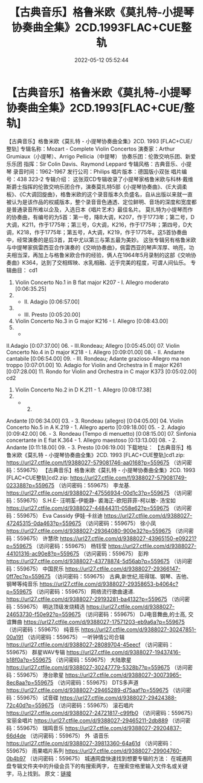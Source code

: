 ﻿---
title: 【古典音乐】格鲁米欧《莫扎特-小提琴协奏曲全集》2CD.1993FLAC+CUE整轨
date: 2022-05-12 05:52:44
categories: 古典音乐、新世纪、纯音雅乐
tags: 纯音雅乐
---
# 【古典音乐】格鲁米欧《莫扎特-小提琴协奏曲全集》2CD.1993[FLAC+CUE/整轨]

【古典音乐】格鲁米欧《莫扎特 - 小提琴协奏曲全集》2CD.
1993 [FLAC+CUE/整轨]
专辑名称：Mozart - Complete Violin
Concertos
演奏家：Arthur Grumiaux（小提琴）、Arrigo
Pellicia（中提琴）
协奏乐团：伦敦交响乐团、新爱乐乐团
指挥：Sir Colin Davis、Raymond
Leppard
专辑风格：古典音乐、小提琴
录音时间：1962-1967
发行公司：Philips
唱片版本：德国版小双张
唱片编号：438 323-2
专辑介绍：
这张双CD专辑收录了小提琴家格鲁米欧与科林·戴维斯爵士指挥的伦敦交响乐团合作，演奏莫扎特5部《小提琴协奏曲》、《E大调柔板》、《C大调回旋曲》，格鲁米欧的这个录音版本久负盛名，自从出版以来就一直被认为是该作品的权威版本，整个录音音色通透、定位鲜明、音场的深度和宽度都是普通录音所难以企及，入选日本《唱片艺术》最佳名片。
莫扎特为小提琴而作的协奏曲，有编号的为5首：第一号，降B大调，K207，作于1773年；第二号，D大调，K211，作于1775年；第三号，G大调，K216，作于1775年；第四号，D大调，K218，作于1775年；第五号，A大调，K219，作于1775年。这5首协奏曲中，经常演奏的是后3首，其中尤以第三与第五最为美妙。
这张专辑另有格鲁米欧与中提琴家佩雷西亚合作演奏的《交响协奏曲》，佩雷西亚的琴声浑厚、响亮，功夫相当深，再加上与格鲁米欧合作的经验，俩人在1964年5月录制的这部《交响协奏曲》K364，达到了交相辉映、水乳相融、近乎完美的程度，可谓人间仙乐。
专辑曲目：
cd1
01. Violin Concerto No.1 in B
flat major K207 - I. Allegro moderato
[0:06:35.25]
02. - II.
Adagio
[0:06:57.00]
03. - III.
Presto
[0:05:20.00]
04. Violin Concerto No.3 in G
major K216 - I. Allegro
[0:08:43.00]
05. -
II.Adagio
[0:07:37.00]
06. - III.Rondeau;
Allegro
[0:05:45.00]
07. Violin Concerto No.4 in D
major K218 - I. Allegro
[0:09:01.00]
08. - II. Andante
cantabile
[0:06:54.00]
09. - III. Rondeau; Adante
grazioso-Allegro ma non troppo
[0:07:01.00]
10. Adagio for Violin and
Orchestra in E major K261
[0:07:28.00]
11. Rondo for Violin and
Orchestra in C major K373
[0:05:02.00]
cd2
01. Violin Concerto No.2 in D
K.211 - 1. Allegro
[0:08:17.38]
02. - 2.
Andante
[0:06:34.00]
03. - 3. Rondeau
(allegro)
[0:04:05.00]
04. Violin Concerto No.5 in A
K.219 - 1. Allegro aperto
[0:09:18.00]
05. - 2.
Adagio
[0:09:42.00]
06. - 3. Rondeau (Tempo di
menuetto)
[0:08:15.00]
07. Sinfonia concertante in E
flat K.364 - 1. Allegro maestoso
[0:13:13.00]
08. - 2.
Andante
[0:11:18.00]
09. - 3.
Presto
[0:06:19.00]
下载地址：
【古典音乐】格鲁米欧《莫扎特 - 小提琴协奏曲全集》2CD. 1993
[FLAC+CUE整轨]cd1.zip: https://url27.ctfile.com/f/9388027-579081746-aa0168?p=559675
（访问密码：559675）
【古典音乐】格鲁米欧《莫扎特 - 小提琴协奏曲全集》2CD. 1993 [FLAC+CUE整轨]cd2.zip: https://url27.ctfile.com/f/9388027-579081749-023388?p=559675
（访问密码：559675）
李龙基.
https://url27.ctfile.com/d/9388027-47556934-00d1c3?p=559675
（访问密码：559675）
S.H.E- 汪明荃-伊能静- 裘海正-欧阳菲菲-柯以敏- 汤宝如
https://url27.ctfile.com/d/9388027-44844311-058e62?p=559675
（访问密码：559675）
Eva Cassidy
伊娃·卡丝迪
https://url27.ctfile.com/d/9388027-47245315-0da463?p=559675
（访问密码：559675）
徐小凤
https://url27.ctfile.com/d/9388027-29364080-900e32?p=559675
（访问密码：559675）
许慧欣
https://url27.ctfile.com/d/9388027-43965150-e09221?p=559675
（访问密码：559675）
杨钰莹
https://url27.ctfile.com/d/9388027-44101316-ac90e8?p=559675
（访问密码：559675）
彭羚
https://url27.ctfile.com/d/9388027-43778874-5d56ab?p=559675
（访问密码：559675）
中国民乐
https://url27.ctfile.com/d/9388027-29366147-0ff7ec?p=559675
（访问密码：559675）
古典,新世纪,班得瑞、钢琴、吉他、钢琴等纯音乐
https://url27.ctfile.com/d/9388027-29358653-b4064c?p=559675
（访问密码：559675）
网络流行歌曲速递.
https://url27.ctfile.com/d/9388027-29193281-ba4132?p=559675
（访问密码：559675）
明达顶级发烧精选
https://url27.ctfile.com/d/9388027-24653730-f50e92?p=559675
（访问密码：559675）
DJ电音舞曲,的士高, 交谊舞曲
https://url27.ctfile.com/d/9388027-17571203-eb9a6a?p=559675
（访问密码：559675）
纯音乐
https://url27.ctfile.com/d/9388027-30247851-00a191
（访问密码：559675）
一听钟情公司合辑
https://url27.ctfile.com/d/9388027-28089704-45eecf
（访问密码：559675）
群星WAV专辑
https://url27.ctfile.com/d/9388027-19437416-b18f0a?p=559675
（访问密码：559675）
大陆歌星
https://url27.ctfile.com/d/9388027-30247779-5328b7?p=559675
（访问密码：559675）
港台歌星
https://url27.ctfile.com/d/9388027-30073965-8ec8aa?p=559675
（访问密码：559675）
DTS多声道
https://url27.ctfile.com/d/9388027-29465289-d75aaf?p=559675
（访问密码：559675）
试音碟
https://url27.ctfile.com/d/9388027-29424388-72c40d?p=559675
（访问密码：559675）
滚石唱片
https://url27.ctfile.com/d/9388027-24721817-c99fb0
（访问密码：559675）
宝丽金唱片
https://url27.ctfile.com/d/9388027-29465211-2db889
（访问密码：559675）
瑞鸣音乐
https://url27.ctfile.com/d/9388027-29204837-66d4de
（访问密码：559675）
外  语音乐
https://url27.ctfile.com/d/9388027-39813360-64a61d
（访问密码：559675）
雨果唱片系列
https://url27.ctfile.com/d/9388027-29904760-0b4b97
（访问密码：559675）
城通网盘快速找到想要专辑的方法：
在城通网盘专辑文件夹中的升级会员下的有搜索两字，
在搜索空格里输入文件名或关键字，马上找到。
原文：[链接](https://blog.sina.com.cn/s/blog_1647c7e7601030x75.html)